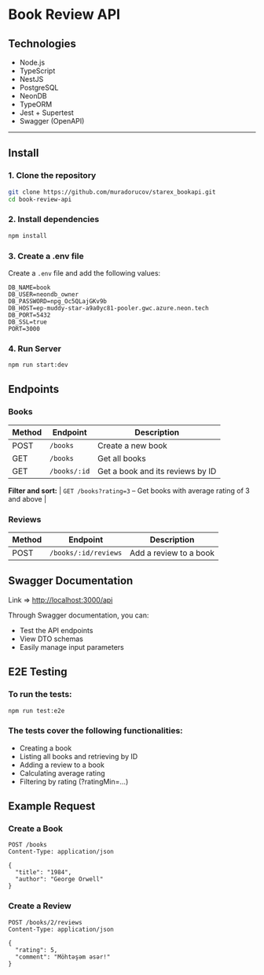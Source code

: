 #  Book Review API


## Technologies

- Node.js
- TypeScript
- NestJS
- PostgreSQL
- NeonDB
- TypeORM
- Jest + Supertest
- Swagger (OpenAPI)

---

## Install

### 1. Clone the repository

```bash
git clone https://github.com/muradorucov/starex_bookapi.git
cd book-review-api

```
### 2. Install dependencies

```bash
npm install
```

### 3. Create a .env file
Create a `.env` file and add the following values:

```
DB_NAME=book
DB_USER=neondb_owner
DB_PASSWORD=npg_Oc5QLajGKv9b
DB_HOST=ep-muddy-star-a9a0yc81-pooler.gwc.azure.neon.tech
DB_PORT=5432
DB_SSL=true
PORT=3000
```

### 4. Run Server

```bash
npm run start:dev

```

## Endpoints
### Books

| Method | Endpoint       | Description                   |
|--------|----------------|-------------------------------|
| POST   | `/books`       | Create a new book             |
| GET    | `/books`       | Get all books                 |
| GET    | `/books/:id`   | Get a book and its reviews by ID |


**Filter and sort:**
| `GET /books?rating=3` – Get books with average rating of 3 and above |

### Reviews
| Method | Endpoint               | Description                |
|--------|------------------------|----------------------------|
| POST   | `/books/:id/reviews`  | Add a review to a book     |

## Swagger Documentation
Link => [http://localhost:3000/api](http://localhost:3000/api)

Through Swagger documentation, you can:
- Test the API endpoints
- View DTO schemas
- Easily manage input parameters

## E2E Testing

### To run the tests:

```bash
npm run test:e2e
```

### The tests cover the following functionalities:
- Creating a book
- Listing all books and retrieving by ID
- Adding a review to a book
- Calculating average rating
- Filtering by rating (?ratingMin=...)


## Example Request

### Create a Book

```http
POST /books
Content-Type: application/json

{
  "title": "1984",
  "author": "George Orwell"
}
```

### Create a Review


```http
POST /books/2/reviews
Content-Type: application/json

{
  "rating": 5,
  "comment": "Möhtəşəm əsər!"
}
```

